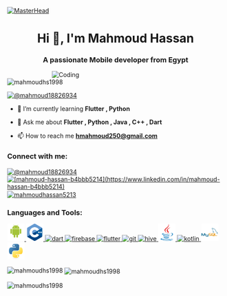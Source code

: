 [![MasterHead](https://docs.flutter.dev/assets/images/flutter-logo-sharing.png)](https://mahmoudhs1998.io)
<h1 align="center">Hi 👋, I'm Mahmoud Hassan</h1>
<h3 align="center">A passionate Mobile developer from Egypt</h3>
<img align="right" alt="Coding" width="400" src="https://i.pinimg.com/originals/16/fe/7e/16fe7e7fb6eebb3087b6dc418748ee56.gif">

<p align="left"> <img src="https://komarev.com/ghpvc/?username=mahmoudhs1998&label=Profile%20views&color=0e75b6&style=flat" alt="mahmoudhs1998" /> </p>

<p align="left"> <a href="https://twitter.com/@mahmoud18826934" target="blank"><img src="https://img.shields.io/twitter/follow/@mahmoud18826934?logo=twitter&style=for-the-badge" alt="@mahmoud18826934" /></a> </p>

- 🌱 I’m currently learning **Flutter , Python**

- 💬 Ask me about **Flutter , Python , Java , C++ , Dart**

- 📫 How to reach me **hmahmoud250@gmail.com**

<h3 align="left">Connect with me:</h3>
<p align="left">
<a href="https://twitter.com/@mahmoud18826934" target="blank"><img align="center" src="https://raw.githubusercontent.com/rahuldkjain/github-profile-readme-generator/master/src/images/icons/Social/twitter.svg" alt="@mahmoud18826934" height="30" width="40" /></a>
<a href="https://linkedin.com/in/mahmoud hassan" target="blank"><img align="center" src="https://raw.githubusercontent.com/rahuldkjain/github-profile-readme-generator/master/src/images/icons/Social/linked-in-alt.svg" alt="[mahmoud-hassan-b4bbb5214](https://www.linkedin.com/in/mahmoud-hassan-b4bbb5214)" height="30" width="40" /></a>
<a href="https://instagram.com/mahmoudhassan5213" target="blank"><img align="center" src="https://raw.githubusercontent.com/rahuldkjain/github-profile-readme-generator/master/src/images/icons/Social/instagram.svg" alt="mahmoudhassan5213" height="30" width="40" /></a>
</p>

<h3 align="left">Languages and Tools:</h3>
<p align="left"> <a href="https://developer.android.com" target="_blank" rel="noreferrer"> <img src="https://raw.githubusercontent.com/devicons/devicon/master/icons/android/android-original-wordmark.svg" alt="android" width="40" height="40"/> </a> <a href="https://www.w3schools.com/cpp/" target="_blank" rel="noreferrer"> <img src="https://raw.githubusercontent.com/devicons/devicon/master/icons/cplusplus/cplusplus-original.svg" alt="cplusplus" width="40" height="40"/> </a> <a href="https://dart.dev" target="_blank" rel="noreferrer"> <img src="https://www.vectorlogo.zone/logos/dartlang/dartlang-icon.svg" alt="dart" width="40" height="40"/> </a> <a href="https://firebase.google.com/" target="_blank" rel="noreferrer"> <img src="https://www.vectorlogo.zone/logos/firebase/firebase-icon.svg" alt="firebase" width="40" height="40"/> </a> <a href="https://flutter.dev" target="_blank" rel="noreferrer"> <img src="https://www.vectorlogo.zone/logos/flutterio/flutterio-icon.svg" alt="flutter" width="40" height="40"/> </a> <a href="https://git-scm.com/" target="_blank" rel="noreferrer"> <img src="https://www.vectorlogo.zone/logos/git-scm/git-scm-icon.svg" alt="git" width="40" height="40"/> </a> <a href="https://hive.apache.org/" target="_blank" rel="noreferrer"> <img src="https://www.vectorlogo.zone/logos/apache_hive/apache_hive-icon.svg" alt="hive" width="40" height="40"/> </a> <a href="https://www.java.com" target="_blank" rel="noreferrer"> <img src="https://raw.githubusercontent.com/devicons/devicon/master/icons/java/java-original.svg" alt="java" width="40" height="40"/> </a> <a href="https://kotlinlang.org" target="_blank" rel="noreferrer"> <img src="https://www.vectorlogo.zone/logos/kotlinlang/kotlinlang-icon.svg" alt="kotlin" width="40" height="40"/> </a> <a href="https://www.mysql.com/" target="_blank" rel="noreferrer"> <img src="https://raw.githubusercontent.com/devicons/devicon/master/icons/mysql/mysql-original-wordmark.svg" alt="mysql" width="40" height="40"/> </a> <a href="https://www.python.org" target="_blank" rel="noreferrer"> <img src="https://raw.githubusercontent.com/devicons/devicon/master/icons/python/python-original.svg" alt="python" width="40" height="40"/> </a> </p>

<p><img align="left" src="https://github-readme-stats.vercel.app/api/top-langs?username=mahmoudhs1998&show_icons=true&locale=en&layout=compact" alt="mahmoudhs1998" /></p>

<p>&nbsp;<img align="center" src="https://github-readme-stats.vercel.app/api?username=mahmoudhs1998&show_icons=true&locale=en" alt="mahmoudhs1998" /></p>

<p><img align="center" src="https://github-readme-streak-stats.herokuapp.com/?user=mahmoudhs1998&" alt="mahmoudhs1998" /></p>

